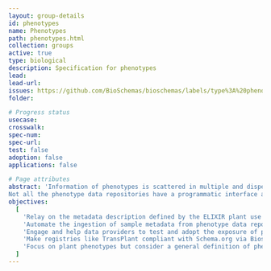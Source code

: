 ```yaml
---
layout: group-details
id: phenotypes
name: Phenotypes
path: phenotypes.html
collection: groups
active: true
type: biological
description: Specification for phenotypes
lead:
lead-url:
issues: https://github.com/BioSchemas/bioschemas/labels/type%3A%20phenotypes
folder:

# Progress status
usecase:
crosswalk:
spec-num:
spec-url:
test: false
adoption: false
applications: false

# Page attributes
abstract: 'Information of phenotypes is scattered in multiple and disperse samples data repositories.
Not all the phenotype data repositories have a programmatic interface and the existing variety of programmatic interfaces are diverse and changeable.'
objectives:
  [
    'Relay on the metadata description defined by the ELIXIR plant use case',
    'Automate the ingestion of sample metadata from phenotype data repositories into registries via Bioschemas.',
    'Engage and help data providers to test and adopt the exposure of phenotype metadata with Schema.org via Bioschemas.',
    'Make registries like TransPlant compliant with Schema.org via Bioschemas.',
    'Focus on plant phenotypes but consider a general definition of phenotype taking into account different types of phenotypes. eg. biomedical phenotypes, mouse phenotypes, ...'
  ]
---
```


